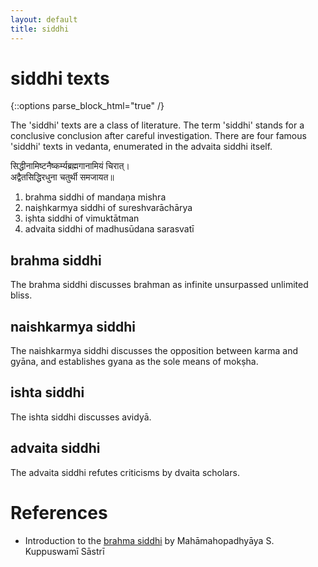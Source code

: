 ```yaml
---
layout: default
title: siddhi
---
```


# siddhi texts

{::options parse_block_html="true" /}

The 'siddhi' texts are a class of literature. The term 'siddhi' stands for
a conclusive conclusion after careful investigation. There are four famous 'siddhi'
texts in vedanta, enumerated in the advaita siddhi itself.

सिद्धीनामिष्टनैष्कर्म्यब्रह्मगानामियं चिरात्।  
अद्वैतसिद्धिरधुना चतुर्थी समजायत॥

1. brahma siddhi of mandaṇa mishra
2. naiṣhkarmya siddhi of sureshvarāchārya
3. iṣhta siddhi of vimuktātman
4. advaita siddhi of madhusūdana sarasvatī

## brahma siddhi

The brahma siddhi discusses brahman as infinite unsurpassed unlimited bliss.

## naishkarmya siddhi

The naishkarmya siddhi discusses the opposition between karma and gyāna, and
establishes gyana as the sole means of mokṣha.

## ishta siddhi

The ishta siddhi discusses avidyā.

## advaita siddhi

The advaita siddhi refutes criticisms by dvaita scholars.

# References

- Introduction to the [brahma siddhi][bs-ks] by Mahāmahopadhyāya S. Kuppuswamī Sāstrī

[bs-ks]: https://archive.org/details/Brahma-siddhi.by.mandanaMisra.sanskrit